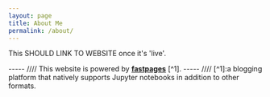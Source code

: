 ```yaml
---
layout: page
title: About Me
permalink: /about/
---
```


This SHOULD LINK TO WEBSITE once it's 'live'.



----- //// This website is powered by **[fastpages](https://github.com/fastai/fastpages)** [^1].
----- //// [^1]:a blogging platform that natively supports Jupyter notebooks in addition to other formats.
